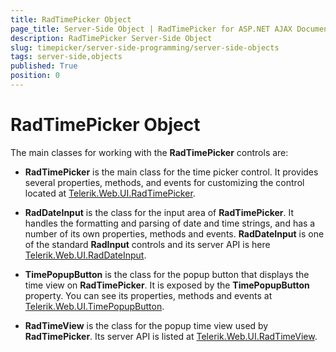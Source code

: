 ```yaml
---
title: RadTimePicker Object
page_title: Server-Side Object | RadTimePicker for ASP.NET AJAX Documentation
description: RadTimePicker Server-Side Object
slug: timepicker/server-side-programming/server-side-objects
tags: server-side,objects
published: True
position: 0
---
```


# RadTimePicker Object


The main classes for working with the **RadTimePicker** controls are:

* **RadTimePicker** is the main class for the time picker control. It provides several properties, methods, and events for customizing the control located at [Telerik.Web.UI.RadTimePicker](https://docs.telerik.com/devtools/aspnet-ajax/api/server/Telerik.Web.UI/RadTimePicker).

* **RadDateInput** is the class for the input area of **RadTimePicker**. It handles the formatting and parsing of date and time strings, and has a number of its own properties, methods and events. **RadDateInput** is one of the standard **RadInput** controls and its server API is here [Telerik.Web.UI.RadDateInput](https://docs.telerik.com/devtools/aspnet-ajax/api/server/Telerik.Web.UI/RadDateInput).

* **TimePopupButton** is the class for the popup button that displays the time view on **RadTimePicker**. It is exposed by the **TimePopupButton** property. You can see its properties, methods and events at [Telerik.Web.UI.TimePopupButton](https://docs.telerik.com/devtools/aspnet-ajax/api/server/Telerik.Web.UI/TimePopupButton).

* **RadTimeView** is the class for the popup time view used by **RadTimePicker**. Its server API is listed at [Telerik.Web.UI.RadTimeView](https://docs.telerik.com/devtools/aspnet-ajax/api/server/Telerik.Web.UI/RadTimeView).


